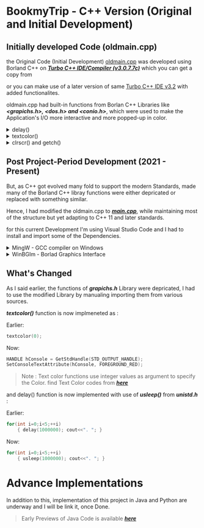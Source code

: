 # BookmyTrip - C++ Version (Original and Initial Development)

## Initially developed Code (oldmain.cpp)

the Original Code (Initial Development) [oldmain.cpp](https://github.com/abhinavbharadwajr/bookmytrip/tree/main/project.cppfol/oldmain.cpp) was developed using Borland C++ on ***[Turbo C++ IDE/Compiler (v3.0.7.7c)](https://github.com/abhinavbharadwajr/bookmytrip/tree/main/project.cppfol/cpp.sources)*** which you can get a copy from 

or you can make use of a later version of same [Turbo C++ IDE v3.2](https://github.com/vineetchoudhary/turbocpp/releases/download/v3.2/Turbo.C.3.2.zip?raw=true&after=https://developerinsider.co/c-and-cpp-insider/) with added functionalites.

oldmain.cpp had built-in functions from Borlan C++ Libraries like ***<grapichs.h>, <dos.h> and <conio.h>***, which were used to make the Application's I/O more interactive and more popped-up in color.

<details> <summary> delay() </summary>
<p>

defined in the '<dos.h>' library, delay() is used to make the output load with a 'defined-delay' timer. the Amount of Delay is defined in 'milliseconds' as argument of the function.

```c++
void delay (unsigned int milliseconds)
```

</p>
</details>

<details> <summary> textcolor() </summary>
<p>

defined in '<graphics.h>' library - used to change the Text color of console Input screen, making a bit colorful

</p>
</details>

<details> <summary> clrscr() and getch() </summary>
<p>

these functions are part of '<conio.h>' - used to clear the screen and hold the screen from exiting after execution gets over.

</p>
</details>

## Post Project-Period Development (2021 - Present)

But, as C++ got evolved many fold to support the modern Standards, made many of the Borland C++ libray functions were either depricated or replaced with something similar.

Hence, I had modified the oldmain.cpp to ***[main.cpp](https://github.com/abhinavbharadwajr/bookmytrip/tree/main/project.cppfol/main.cpp)***, while maintaining most of the structure but yet adapting to C++ 11 and later standards.

for this current Development I'm using Visual Studio Code and I had to install and import some of the Dependencies.

<details> <summary> MingW - GCC compiler on Windows </summary>
<p>

***[MingW](https://www.mingw-w64.org/)***, formerly mingw32, is a free and open source software development environment to create Microsoft Windows applications. MingW is implement as [Cygwin](https://cygwin.com/),  is a Unix-like environment and command-line interface for Microsoft Windows.

[How to setup MingW for Visual Studio Code](https://code.visualstudio.com/docs/cpp/config-mingw)

[How to setup MingW for Eclipse IDE](https://www.eclipse.org/4diac/documentation/html/installation/minGW.html)

<p>
</details>

<details> <summary> WinBGIm  - Borlad Graphics Interface</summary>
<p>

**[WinBGIm](https://winbgim.codecutter.org/)** is is a Windows C++ graphics library based on the classic Borland Graphics Interface (originally distributed with Borland’s Turbo Pascal and later with their Turbo C compilers).

> oldmain.cpp requires all the Classic Libraries from Borland Turbo C/C++. 

to integrate WinBGIm to MingW (GCC Compiler) download the [WinBGIm 6.0 library](http://winbgim.codecutter.org/V6_0/WinBGIm_Library6_0_Nov2005.zip) and : 
		1. Copy headers winbgim.h, and  graphics.h To your MingW #include directory.
		2. Copy library libbgi.a to your MingW lib directory.

> You can find the Various implementation of WinBGIm [here](https://home.cs.colorado.edu/~main/bgi/install.html)

> Alternatively you can follow this StackOverFlow [Thread](https://stackoverflow.com/questions/19537564/can-gcc-compile-graphics-h-or-will-graphic-h-only-compile-with-the-borlan-turbo) too.

<p>
</details>

## What's Changed

As I said earlier, the functions of ***grapichs.h*** Library were depricated, I had to use the modified Library by manualing importing them from various sources.

***textcolor()*** function is now implmeneted as :

Earlier:
```c++
textcolor(0); 
```

Now:
```c++
HANDLE hConsole = GetStdHandle(STD_OUTPUT_HANDLE);
SetConsoleTextAttribute(hConsole, FOREGROUND_RED);
```
> Note : Text color functions use integer values as argument to specify the Color. find Text Color codes from ***[here](https://www.programmingsimplified.com/c/graphics.h/colors)***

and delay() function is now implemented with use of ***usleep()*** from ***unistd.h*** :

Earlier:
```c++
for(int i=0;i<5;++i)
	{ delay(1000000); cout<<". "; }
```

Now:
```c++
for(int i=0;i<5;++i)
	{ usleep(1000000); cout<<". "; }
```
	
# Advance Implementations

In addition to this, implementation of this project in Java and Python are underway and I will be link it, once Done.

> Early Previews of Java Code is available ***[here](https://github.com/abhinavbharadwajr/bookmytrip/tree/main/project.javafol)***